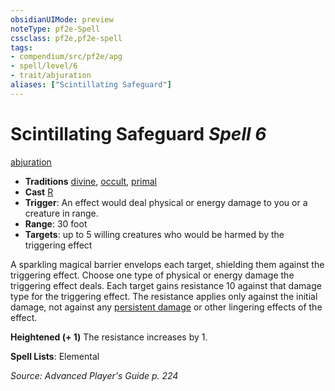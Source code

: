 ```yaml
---
obsidianUIMode: preview
noteType: pf2e-Spell
cssclass: pf2e,pf2e-spell
tags:
- compendium/src/pf2e/apg
- spell/level/6
- trait/abjuration
aliases: ["Scintillating Safeguard"]
---
```

# Scintillating Safeguard *Spell 6*   
[abjuration](rules/traits/abjuration.md "Abjuration School Trait")  

- **Traditions** [divine](rules/traits/divine.md "Divine Tradition Trait"), [occult](rules/traits/occult.md "Occult Tradition Trait"), [primal](rules/traits/primal.md "Primal Tradition Trait")
- **Cast** [R](rules/core-rulebook/chapter-9-playing-the-game.md#Actions "Reaction") 
- **Trigger**: An effect would deal physical or energy damage to you or a creature in range.
- **Range**: 30 foot
- **Targets**: up to 5 willing creatures who would be harmed by the triggering effect

A sparkling magical barrier envelops each target, shielding them against the triggering effect. Choose one type of physical or energy damage the triggering effect deals. Each target gains resistance 10 against that damage type for the triggering effect. The resistance applies only against the initial damage, not against any [persistent damage](rules/conditions.md#Persistent%20Damage) or other lingering effects of the effect.

**Heightened (+ 1)** The resistance increases by 1.

**Spell Lists**: Elemental

*Source: Advanced Player's Guide p. 224*